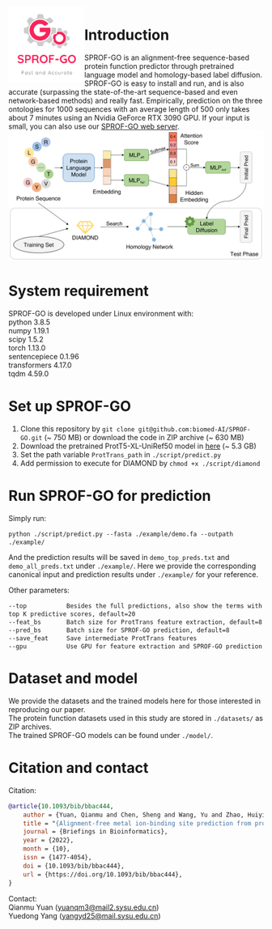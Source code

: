 <img src="https://github.com/biomed-AI/SPROF-GO/blob/main/image/logo.png" width = "150" height = "150" alt="logo" align=left />
    
# Introduction
SPROF-GO is an alignment-free sequence-based protein function predictor through pretrained language model and homology-based label diffusion. SPROF-GO is easy to install and run, and is also accurate (surpassing the state-of-the-art sequence-based and even network-based methods) and really fast. Empirically, prediction on the three ontologies for 1000 sequences with an average length of 500 only takes about 7 minutes using  an Nvidia GeForce RTX 3090 GPU. If your input is small, you can also use our [SPROF-GO web server](http://bio-web1.nscc-gz.cn/app/SPROF-GO).  
![overview](https://github.com/biomed-AI/SPROF-GO/blob/main/image/overview.png)

# System requirement
SPROF-GO is developed under Linux environment with:  
python  3.8.5  
numpy  1.19.1  
scipy  1.5.2  
torch  1.13.0  
sentencepiece  0.1.96  
transformers  4.17.0  
tqdm  4.59.0  

# Set up SPROF-GO
1. Clone this repository by `git clone git@github.com:biomed-AI/SPROF-GO.git` (~ 750 MB) or download the code in ZIP archive (~ 630 MB)
2. Download the pretrained ProtT5-XL-UniRef50 model in [here](https://zenodo.org/record/4644188) (~ 5.3 GB)
3. Set the path variable `ProtTrans_path` in `./script/predict.py`
4. Add permission to execute for DIAMOND by  `chmod +x ./script/diamond`

# Run SPROF-GO for prediction
Simply run:
```
python ./script/predict.py --fasta ./example/demo.fa --outpath ./example/
```
And the prediction results will be saved in `demo_top_preds.txt` and `demo_all_preds.txt` under `./example/`. Here we provide the corresponding canonical input and prediction results under `./example/` for your reference.

Other parameters:
```
--top           Besides the full predictions, also show the terms with top K predictive scores, default=20
--feat_bs       Batch size for ProtTrans feature extraction, default=8
--pred_bs       Batch size for SPROF-GO prediction, default=8
--save_feat     Save intermediate ProtTrans features
--gpu           Use GPU for feature extraction and SPROF-GO prediction
```

# Dataset and model
We provide the datasets and the trained models here for those interested in reproducing our paper.  
The protein function datasets used in this study are stored in `./datasets/` as ZIP archives.  
The trained SPROF-GO models can be found under `./model/`.  

# Citation and contact
Citation:  
```bibtex
@article{10.1093/bib/bbac444,
    author = {Yuan, Qianmu and Chen, Sheng and Wang, Yu and Zhao, Huiying and Yang, Yuedong},
    title = "{Alignment-free metal ion-binding site prediction from protein sequence through pretrained language model and multi-task learning}",
    journal = {Briefings in Bioinformatics},
    year = {2022},
    month = {10},
    issn = {1477-4054},
    doi = {10.1093/bib/bbac444},
    url = {https://doi.org/10.1093/bib/bbac444},
}
```

Contact:  
Qianmu Yuan (yuanqm3@mail2.sysu.edu.cn)  
Yuedong Yang (yangyd25@mail.sysu.edu.cn)
